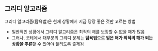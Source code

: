 
## 그리디 알고리즘 
그리디 알고리즘(탐욕법)은 현재 상황에서 지금 당장 좋은 것만 고르는 방법
+ 일반적인 상황에서 그리디 알고리즘은 최적의 해를 보장할 수 없을 때가 많음
+ 그러나, 코테에서 대부분의 그리디 문제는 **탐욕법으로 얻은 해가 최적의 해가 되는 상황을 추론**할 수 있어야 풀리도록 출제됨

